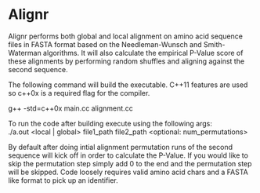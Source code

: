 # Alignr

Alignr performs both global and local alignment on amino acid sequence files in FASTA format based on the Needleman-Wunsch and Smith-Waterman algorithms. It will also calculate the empirical P-Value score of these alignments by performing random shuffles and aligning against the second sequence.

The following command will build the executable. C++11 features are used so c++0x is a required flag for the compiler.                                       
                                                                                 
g++ -std=c++0x main.cc alignment.cc                                              
                                                                                                                                                                    
To run the code after building execute using the following args:                 
./a.out <local | global> file1_path file2_path <optional: num_permutations>   
                                                                                 
By default after doing intial alignment permutation runs of the second sequence will kick off in order to calculate the P-Value. If you would like to skip the permutation step simply add 0 to the end and the permutation step will be skipped. Code loosely requires valid amino acid chars and a FASTA like format to pick up an identifier.   
